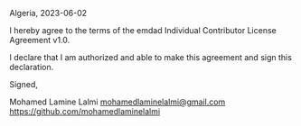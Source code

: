 Algeria, 2023-06-02

I hereby agree to the terms of the emdad Individual Contributor License
Agreement v1.0.

I declare that I am authorized and able to make this agreement and sign this
declaration.

Signed,

Mohamed Lamine Lalmi mohamedlaminelalmi@gmail.com https://github.com/mohamedlaminelalmi